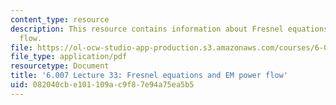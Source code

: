 ```yaml
---
content_type: resource
description: This resource contains information about Fresnel equations and EM power
  flow.
file: https://ol-ocw-studio-app-production.s3.amazonaws.com/courses/6-007-electromagnetic-energy-from-motors-to-lasers-spring-2011/082040cbe101109ac9f87e94a75ea5b5_MIT6_007S11_lec33.pdf
file_type: application/pdf
resourcetype: Document
title: '6.007 Lecture 33: Fresnel equations and EM power flow'
uid: 082040cb-e101-109a-c9f8-7e94a75ea5b5
---
```


